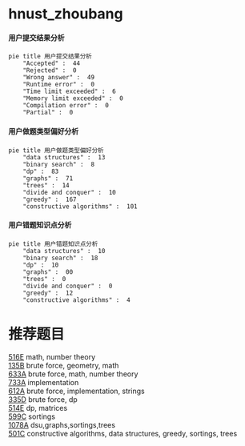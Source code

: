 # hnust_zhoubang

<!-- tabs:start -->



#### **用户提交结果分析**

```mermaid
pie title 用户提交结果分析
    "Accepted" :  44
    "Rejected" :  0
    "Wrong answer" :  49
    "Runtime error" :  0
    "Time limit exceeded" :  6
    "Memory limit exceeded" :  0
    "Compilation error" :  0
    "Partial" :  0
```

#### **用户做题类型偏好分析**

```mermaid
pie title 用户做题类型偏好分析
    "data structures" :  13
    "binary search" :  8
    "dp" :  83
    "graphs" :  71
    "trees" :  14
    "divide and conquer" :  10
    "greedy" :  167
    "constructive algorithms" :  101
```
#### **用户错题知识点分析**

```mermaid
pie title 用户错题知识点分析
    "data structures" :  10
    "binary search" :  18
    "dp" :  10
    "graphs" :  00
    "trees" :  0
    "divide and conquer" :  0
    "greedy" :  12
    "constructive algorithms" :  4
```



<!-- tabs:end -->
# 推荐题目
[516E](https://codeforces.com/contest/516/problem/E)		math,
                        number theory		  
[135B](https://codeforces.com/contest/135/problem/B)		brute force,
                        geometry,
                        math		  
[633A](https://codeforces.com/contest/633/problem/A)		brute force,
                        math,
                        number theory		  
[733A](https://codeforces.com/contest/733/problem/A)		implementation		  
[612A](https://codeforces.com/contest/612/problem/A)		brute force,
                        implementation,
                        strings		  
[335D](https://codeforces.com/contest/335/problem/D)		brute force,
                        dp		  
[514E](https://codeforces.com/contest/514/problem/E)		dp,
                        matrices		  
[599C](https://codeforces.com/contest/599/problem/C)		sortings		  
[1078A](https://codeforces.com/contest/1078/problem/A)		dsu,graphs,sortings,trees		  
[501C](https://codeforces.com/contest/501/problem/C)		constructive algorithms,
                        data structures,
                        greedy,
                        sortings,
                        trees		  
